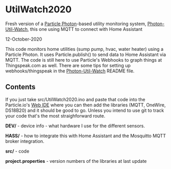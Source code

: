 # UtilWatch2020
Fresh version of a [Particle Photon](https://docs.particle.io/photon/)-based utility monitoring system, [Photon-Util-Watch](https://github.com/cecat/Photon-Util-Watch), this one using MQTT to connect with Home Assistant

12-October-2020  

This code monitors home utilities (sump pump, hvac, water heater) using a Particle Photon.
It uses Particle.publish() to send data to Home Assistant via MQTT.
The code is still here to use Particle's Webhooks to graph things at Thingspeak.com as well.
There are some tips for setting up webhooks/thingspeak in the 
[Photon-Util-Watch](https://github.com/cecat/Photon-Util-Watch) README file.

## Contents

If you just take src/UtilWatch2020.ino and paste that code into the Particle.io's [Web IDE](https://build.particle.io/build/) where you can then
add the libraries (MQTT, OneWire, DS18B20) and it should be good to go.
Unless you intend to use git to track your code that's the most straighforward route. 

**DEV/** - device info - what hardware I use for the different sensors.

**HASS/** - how to integrate this with Home Assistant and the Mosquitto MQTT broker integration.

**src/** - code

**project.properties** - version numbers of the libraries at last update

